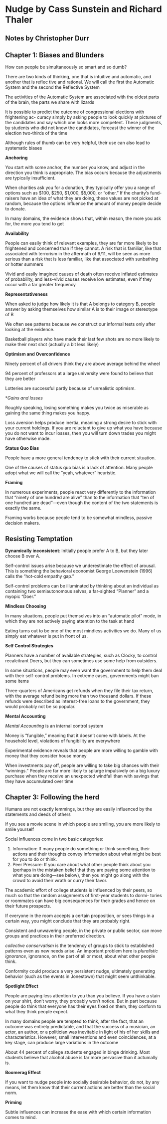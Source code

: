 # Nudge by Cass Sunstein and Richard Thaler
## Notes by Christopher Durr

## Chapter 1: Biases and Blunders
How can people be simultaneously so smart and so dumb?

There are two kinds of thinking, one that is intuitive and automatic, and another that is reflec
tive and rational. We will call the first the Automatic System and the second the Reflective System

The activities of the Automatic System are associated with the oldest parts of the brain, the
parts we share with lizards

It is possible to predict the outcome of congressional elections with frightening ac-
curacy simply by asking people to look quickly at pictures of the candidates and say
which one looks more competent. These judgments, by students who did not know
the candidates, forecast the winner of the election two-thirds of the time

Although rules of thumb can be very helpful, their use can also lead to
systematic biases

**Anchoring**

You start with some anchor, the number you know, and adjust in the direction you think is appropriate. 
The bias occurs because the adjustments are typically insufficient.

When charities ask you
for a donation, they typically offer you a range of options such as $100,
$250, $1,000, $5,000, or “other.” If the charity’s fund-raisers have an idea
of what they are doing, these values are not picked at random, because the
options influence the amount of money people decide to donate.

In many domains, the evidence shows that, within reason, the more you
ask for, the more you tend to get

**Availability**

People can easily think of relevant examples, they are far more likely to be frightened and concerned than if they
cannot. A risk that is familiar, like that associated with terrorism in the aftermath of 9/11, will be seen as more serious than a risk that is less familiar,
like that associated with sunbathing or hotter summers

Vivid and easily imagined causes of
death often receive inflated estimates of probability, and less-vivid causes  receive low estimates, even if they occur with a far greater frequency

**Representativeness**

When asked to judge how likely it is that A belongs to category B, people answer by asking themselves how
similar A is to their image or stereotype of B

We often see patterns because we construct our informal tests
only after looking at the evidence.

Basketball players who have made their last few shots are no more likely to make their next shot (actually a bit
less likely)

**Optimism and Overconfidence**

Ninety percent of all drivers think they are above average behind the wheel

94 percent of professors at a large university were found to believe that they are better

Lotteries are successful partly because of unrealistic optimism.

**Gains and losses*

Roughly speaking, losing something makes you twice as miserable as gaining the same thing makes you happy.

Loss aversion helps produce inertia, meaning a strong desire to stick
with your current holdings. If you are reluctant to give up what you have
because you do not want to incur losses, then you will turn down trades
you might have otherwise made.

**Status Quo Bias**

People have a more general tendency to stick with their current situation.

One of the causes of status quo bias is a lack of attention. Many people
adopt what we will call the “yeah, whatever” heuristic.

**Framing**

In numerous experiments, people react very
differently to the information that “ninety of one hundred are alive” than
to the information that “ten of one hundred are dead”—even though the
content of the two statements is exactly the same.

Framing works because people tend to be somewhat mindless, passive
decision makers.

## Resisting Temptation

**Dynamically inconsistent**: Initially people prefer A to B, but they later choose B over A.

Self-control issues arise because we underestimate the effect of arousal. This is
something the behavioral economist George Loewenstein (1996) calls the “hot-cold empathy gap.”

Self-control problems can be illuminated by thinking about an individual as containing two semiautonomous selves, a far-sighted “Planner” and
a myopic “Doer.”

**Mindless Choosing**

In many situations, people put themselves into an “automatic pilot” mode, in
which they are not actively paying attention to the task at hand

Eating turns out to be one of the most mindless activities we do. Many of
us simply eat whatever is put in front of us.

**Self Control Strategies**

Planners have a number of available strategies, such as Clocky, to control
recalcitrant Doers, but they can sometimes use some help from outsiders.

In some situations, people may even want the government to help them deal with their self-control problems. In extreme cases,
governments might ban some items

Three-quarters of Americans get refunds when they file their tax return, with the average refund being more than two thousand dollars. If these refunds were described as
interest-free loans to the government, they would probably not be so popular.

**Mental Accounting**

*Mental Accounting* is an internal control system 

Money is “fungible,” meaning that it doesn’t come with labels. At the household level, violations of fungibility are everywhere

Experimental evidence reveals that people are more willing
to gamble with money that they consider house money

When investments pay off, people are willing to take big chances with their “winnings.” People are far more likely to splurge impulsively
on a big luxury purchase when they receive an unexpected windfall than with savings that they have accumulated over time

## Chapter 3: Following the herd

Humans are not exactly lemmings, but they are easily influenced by the statements and deeds of others

If you see a movie scene in which people are smiling, you are more likely to smile yourself

Social influences come in two basic categories:

1. Information: If many people do something or think something, their actions
and their thoughts convey information about what might be best for you
to do or think.
2. Peer Pressure: If you care about what
other people think about you (perhaps in the mistaken belief that they are
paying some attention to what you are doing—see below), then you
might go along with the crowd to avoid their wrath or curry their favor.

The academic effort of college students is influenced by their peers, so
much so that the random assignments of first-year students to dormi-
tories or roommates can have big consequences for their grades and
hence on their future prospects.

If everyone in the room accepts a certain proposition, or sees things in a certain way, you might conclude
that they are probably right.

Consistent and unwavering people, in the private or public sector, can move groups and practices in their
preferred direction.

*collective conservatism* is the tendency of groups to stick to established patterns even as new needs arise.
An important problem here is *pluralistic ignorance*, ignorance, on the part of all or most, about what other people think.

Conformity could produce a very persistent nudge, ultimately generating behavior (such as the events in Jonestown) that might seem unthinkable.

**Spotlight Effect**

People are paying less attention to you than you believe. If you have a stain on your shirt, don’t worry, they probably won’t
notice. But in part because people do think that everyone has their eyes
fixed on them, they conform to what they think people expect.

In many domains people are tempted to think, after the fact, that an
outcome was entirely predictable, and that the success of a musician, an actor, an author, or a politician was inevitable in light of his of her skills and
characteristics. However, small interventions and even coincidences, at a key stage, can produce large variations in the outcome

About 44 percent of college students engaged in binge drinking. Most students believe that alcohol abuse is far
more pervasive than it actumally is.

**Boomerag Effect**

If you want to nudge people into socially desirable behavior, do not, by any means, let
them know that their current actions are better than the social norm.

**Priming**

Subtle influences can increase the ease with which certain information comes to mind.
